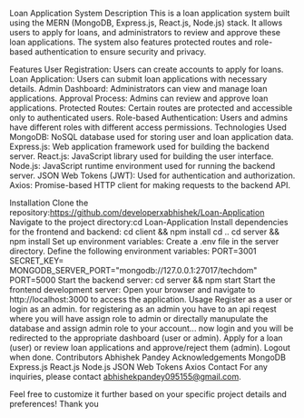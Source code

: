 Loan Application System
Description
This is a loan application system built using the MERN (MongoDB, Express.js, React.js, Node.js) stack. It allows users to apply for loans, and administrators to review and approve these loan applications. The system also features protected routes and role-based authentication to ensure security and privacy.

Features
User Registration: Users can create accounts to apply for loans.
Loan Application: Users can submit loan applications with necessary details.
Admin Dashboard: Administrators can view and manage loan applications.
Approval Process: Admins can review and approve loan applications.
Protected Routes: Certain routes are protected and accessible only to authenticated users.
Role-based Authentication: Users and admins have different roles with different access permissions.
Technologies Used
MongoDB: NoSQL database used for storing user and loan application data.
Express.js: Web application framework used for building the backend server.
React.js: JavaScript library used for building the user interface.
Node.js: JavaScript runtime environment used for running the backend server.
JSON Web Tokens (JWT): Used for authentication and authorization.
Axios: Promise-based HTTP client for making requests to the backend API.

Installation
Clone the repository:https://github.com/developerxabhishek/Loan-Application
Navigate to the project directory:cd Loan-Application
Install dependencies for the frontend and backend:
cd client && npm install
cd ..
cd server && npm install
Set up environment variables:
Create a .env file in the server directory.
Define the following environment variables:
PORT=3001
SECRET_KEY=<your jwtkey>
MONGODB_SERVER_PORT="mongodb://127.0.0.1:27017/techdom"
PORT=5000
Start the backend server:
cd server && npm start
Start the frontend development server:
Open your browser and navigate to http://localhost:3000 to access the application.
Usage
Register as a user or login as an admin.
for registering as an admin you have to an api reqest where you will have assign role to admin or directally manupulate the database and assign admin role to your account...
now login and you will be redirected to the appropriate dashboard (user or admin).
Apply for a loan (user) or review loan applications and approve/reject them (admin).
Logout when done.
Contributors
Abhishek Pandey
Acknowledgements
MongoDB
Express.js
React.js
Node.js
JSON Web Tokens
Axios
Contact
For any inquiries, please contact abhishekpandey095155@gmail.com.

Feel free to customize it further based on your specific project details and preferences!
Thank you

